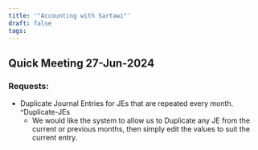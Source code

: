 ```yaml
---
title: '"Accounting with Sartawi"'
draft: false
tags:
---
```

## Quick Meeting 27-Jun-2024

### Requests:

- Duplicate Journal Entries for JEs that are repeated every month. ^Duplicate-JEs
	- We would like the system to allow us to Duplicate any JE from the current or previous months, then simply edit the values to suit the current entry.